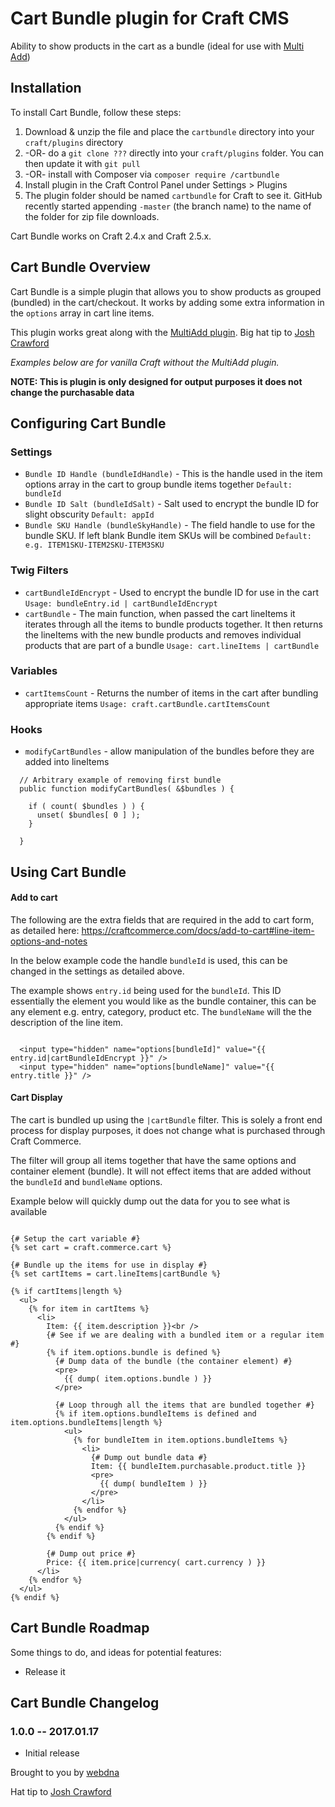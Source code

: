 # Cart Bundle plugin for Craft CMS

Ability to show products in the cart as a bundle (ideal for use with [Multi Add](https://github.com/engram-design/MultiAdd))

## Installation

To install Cart Bundle, follow these steps:

1. Download & unzip the file and place the `cartbundle` directory into your `craft/plugins` directory
2.  -OR- do a `git clone ???` directly into your `craft/plugins` folder.  You can then update it with `git pull`
3.  -OR- install with Composer via `composer require /cartbundle`
4. Install plugin in the Craft Control Panel under Settings > Plugins
5. The plugin folder should be named `cartbundle` for Craft to see it.  GitHub recently started appending `-master` (the branch name) to the name of the folder for zip file downloads.

Cart Bundle works on Craft 2.4.x and Craft 2.5.x.

## Cart Bundle Overview

Cart Bundle is a simple plugin that allows you to show products as grouped (bundled) in the cart/checkout. It works by adding some extra information in the `options` array in cart line items.

This plugin works great along with the [MultiAdd plugin](https://github.com/engram-design/MultiAdd). Big hat tip to [Josh Crawford](https://github.com/engram-design)

*Examples below are for vanilla Craft without the MultiAdd plugin.*

**NOTE: This is plugin is only designed for output purposes it does not change the purchasable data**

## Configuring Cart Bundle

### Settings

* `Bundle ID Handle (bundleIdHandle)` - This is the handle used in the item options array in the cart to group bundle items together `Default: bundleId`
* `Bundle ID Salt (bundleIdSalt)` - Salt used to encrypt the bundle ID for slight obscurity `Default: appId`
* `Bundle SKU Handle (bundleSkyHandle)` - The field handle to use for the bundle SKU. If left blank Bundle item SKUs will be combined `Default: e.g. ITEM1SKU-ITEM2SKU-ITEM3SKU`

### Twig Filters

* `cartBundleIdEncrypt` - Used to encrypt the bundle ID for use in the cart `Usage: bundleEntry.id | cartBundleIdEncrypt`
* `cartBundle` - The main function, when passed the cart lineItems it iterates through all the items to bundle products together. It then returns the lineItems with the new bundle products and removes individual products that are part of a bundle `Usage: cart.lineItems | cartBundle`

### Variables

* `cartItemsCount` - Returns the number of items in the cart after bundling appropriate items `Usage: craft.cartBundle.cartItemsCount`

### Hooks

* `modifyCartBundles` - allow manipulation of the bundles before they are added into lineItems

```
  // Arbitrary example of removing first bundle
  public function modifyCartBundles( &$bundles ) {

    if ( count( $bundles ) ) {
      unset( $bundles[ 0 ] );
    }

  }
```


## Using Cart Bundle

#### Add to cart

The following are the extra fields that are required in the add to cart form, as detailed here: https://craftcommerce.com/docs/add-to-cart#line-item-options-and-notes

In the below example code the handle `bundleId` is used, this can be changed in the settings as detailed above.

The example shows `entry.id` being used for the `bundleId`. This ID essentially the element you would like as the bundle container, this can be any element e.g. entry, category, product etc. The `bundleName` will the the description of the line item.

```twig

  <input type="hidden" name="options[bundleId]" value="{{ entry.id|cartBundleIdEncrypt }}" />
  <input type="hidden" name="options[bundleName]" value="{{ entry.title }}" />

```

#### Cart Display

The cart is bundled up using the `|cartBundle` filter. This is solely a front end process for display purposes, it does not change what is purchased through Craft Commerce.

The filter will group all items together that have the same options and container element (bundle). It will not effect items that are added without the `bundleId` and `bundleName` options.

Example below will quickly dump out the data for you to see what is available

```twig

{# Setup the cart variable #}
{% set cart = craft.commerce.cart %}

{# Bundle up the items for use in display #}
{% set cartItems = cart.lineItems|cartBundle %}

{% if cartItems|length %}
  <ul>
    {% for item in cartItems %}
      <li>
        Item: {{ item.description }}<br />
        {# See if we are dealing with a bundled item or a regular item #}
        {% if item.options.bundle is defined %}
          {# Dump data of the bundle (the container element) #}
          <pre>
            {{ dump( item.options.bundle ) }}
          </pre>

          {# Loop through all the items that are bundled together #}
          {% if item.options.bundleItems is defined and item.options.bundleItems|length %}
            <ul>
              {% for bundleItem in item.options.bundleItems %}
                <li>
                  {# Dump out bundle data #}
                  Item: {{ bundleItem.purchasable.product.title }}
                  <pre>
                    {{ dump( bundleItem ) }}
                  </pre>
                </li>
              {% endfor %}
            </ul>
          {% endif %}
        {% endif %}

        {# Dump out price #}
        Price: {{ item.price|currency( cart.currency ) }}
      </li>
    {% endfor %}
  </ul>
{% endif %}
```

## Cart Bundle Roadmap

Some things to do, and ideas for potential features:

* Release it

## Cart Bundle Changelog

### 1.0.0 -- 2017.01.17

* Initial release

Brought to you by [webdna](http://webdna.co.uk)

Hat tip to [Josh Crawford](https://github.com/engram-design)
